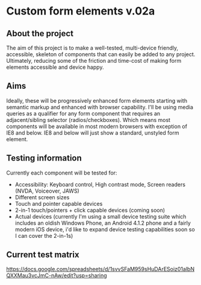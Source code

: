 # Custom form elements v.02a

## About the project

The aim of this project is to make a well-tested, multi-device friendly, accessible, skeleton of components that can easily be added to any project. Ultimately, reducing some of the friction and time-cost of making form elements accessible and device happy. 

## Aims 

Ideally, these will be progressively enhanced form elements starting with semantic markup and enhanced with browser capability.  I'll be using media queries as a qualifier for any form component that requires an adjacent/sibling selector (radios/checkboxes). Which means most components will be available in most modern browsers with exception of IE8 and below. IE8 and below will just show a standard, unstyled form element.

## Testing information

Currently each component will be tested for:
- Accessibility: Keyboard control, High contrast mode, Screen readers (NVDA, Voiceover, JAWS) 
- Different screen sizes
- Touch and pointer capable devices
- 2-in-1 touch/pointers + click capable devices (coming soon)
- Actual devices (currently I'm using a small device testing suite which includes an oldish Windows Phone, an Android 4.1.2 phone and a fairly modern iOS device, i'd like to expand device testing capabilities soon so I can cover the 2-in-1s)

## Current test matrix
https://docs.google.com/spreadsheets/d/1svvSFaM959sHuDArESoiz01albNQXXMau3vcJmC-nAw/edit?usp=sharing




